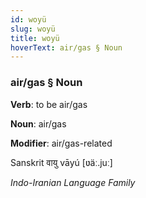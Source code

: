 ```yaml
---
id: woyü
slug: woyü
title: woyü
hoverText: air/gas § Noun
---
```


### air/gas § Noun

**Verb**: to be air/gas

**Noun**: air/gas

**Modifier**: air/gas-related

Sanskrit वायु vāyú [ʋäː.juː]

*Indo-Iranian Language Family*
